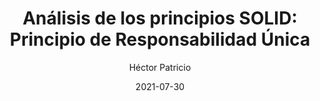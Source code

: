 ---
title: "Análisis de los principios SOLID: Principio de Responsabilidad Única"
date: 2021-07-30
author: Héctor Patricio
tags:
categories: 
comments: true
excerpt: "Escribe aquí un buen resumen de tu artículo"
header:
  overlay_image: #image
  teaser: #image
  overlay_filter: rgba(0, 0, 0, 0.5)
---